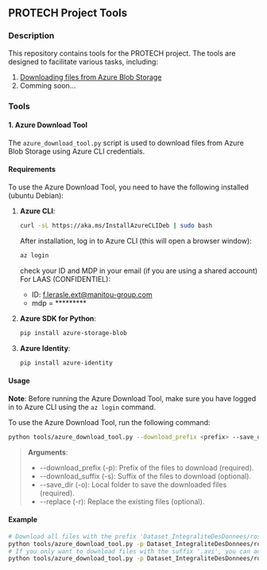 ## PROTECH Project Tools

### Description
This repository contains tools for the PROTECH project. The tools are designed to facilitate various tasks, including:
1. [Downloading files from Azure Blob Storage](#1-azure-download-tool)
2. Comming soon...

### Tools
#### 1. **Azure Download Tool**
The `azure_download_tool.py` script is used to download files from Azure Blob Storage using Azure CLI credentials.

#### Requirements
To use the Azure Download Tool, you need to have the following installed (ubuntu Debian):
1. **Azure CLI**: 
    ```sh
    curl -sL https://aka.ms/InstallAzureCLIDeb | sudo bash
    ```
    After installation, log in to Azure CLI (this will open a browser window):
    ```sh
    az login
    ```
    check your ID and MDP in your email (if you are using a shared account)  
    For LAAS (CONFIDENTIEL):
      - ID: f.lerasle.ext@manitou-group.com
      - mdp = *********
    
2. **Azure SDK for Python**:
    ```sh
    pip install azure-storage-blob
    ```

3. **Azure Identity**:
    ```sh
    pip install azure-identity
    ```

#### Usage
**Note**: Before running the Azure Download Tool, make sure you have logged in to Azure CLI using the `az login` command.

To use the Azure Download Tool, run the following command:
```sh
python tools/azure_download_tool.py --download_prefix <prefix> --save_dir <local_directory> [--download_suffix <suffix>] [--replace]
```
> **Arguments**:
> - --download_prefix (-p): Prefix of the files to download (required).
> - --download_suffix (-s): Suffix of the files to download (optional).
> - --save_dir (-o): Local folder to save the downloaded files (required).
> - --replace (-r): Replace the existing files (optional).


#### Example
```sh
# Download all files with the prefix 'Dataset_IntegraliteDesDonnees/rosbag2_2025_01' to the local directory './PROTECH/MANITOU/Dataset202501'
python tools/azure_download_tool.py -p Dataset_IntegraliteDesDonnees/rosbag2_2025_01 -o ./PROTECH/MANITOU/Dataset202501
# If you only want to download files with the suffix '.avi', you can add the --download_suffix (-s) argument
python tools/azure_download_tool.py -p Dataset_IntegraliteDesDonnees/rosbag2_2025_01 -o ./PROTECH/MANITOU/Dataset202501 -s .avi
```